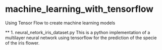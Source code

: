 # machine_learning_with_tensorflow
Using Tensor Flow to create machine learning models

** 1. neural_netork_iris_dataset.py
      This is a python implementation of a multilayer neural network using tensorflow for the prediction of the specie of the         iris flower.
